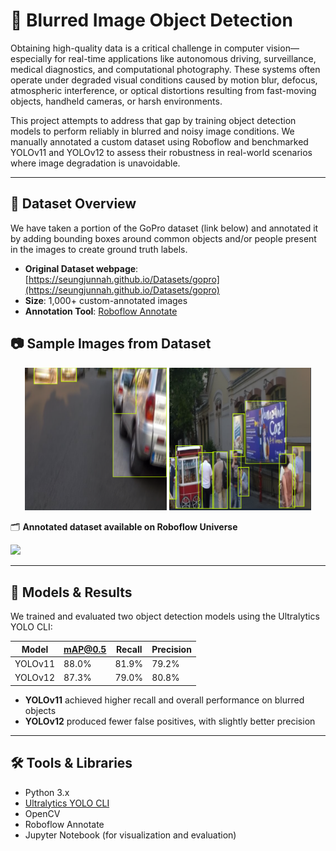 # 🚗 Blurred Image Object Detection

Obtaining high-quality data is a critical challenge in computer vision—especially for real-time applications like autonomous driving, surveillance, medical diagnostics, and computational photography. These systems often operate under degraded visual conditions caused by motion blur, defocus, atmospheric interference, or optical distortions resulting from fast-moving objects, handheld cameras, or harsh environments.

This project attempts to address that gap by training object detection models to perform reliably in blurred and noisy image conditions. We manually annotated a custom dataset using Roboflow and benchmarked YOLOv11 and YOLOv12 to assess their robustness in real-world scenarios where image degradation is unavoidable.

---

## 📁 Dataset Overview
We have taken a portion of the GoPro dataset (link below) and annotated it by adding bounding boxes around common objects and/or people present in the images to create ground truth labels. 
- **Original Dataset webpage**: [https://seungjunnah.github.io/Datasets/gopro](https://seungjunnah.github.io/Datasets/gopro)
- **Size**: 1,000+ custom-annotated images
- **Annotation Tool**: [Roboflow Annotate](https://roboflow.com/annotate)
  
## 📷 Sample Images from Dataset

<p align="center">
  <img src="README_images/bbox_ex1.png" alt="Blurred Sample 1" width="45%"/>
  <img src="README_images/bbox_ex2.png" alt="Blurred Sample 2" width="45%"/>
</p>


🗂️ **Annotated dataset available on Roboflow Universe** 

<a href="https://universe.roboflow.com/image-deblurring/image-deblurring-ol1wo-bpcfn">
    <img src="https://app.roboflow.com/images/download-dataset-badge.svg"></img>
</a>

---

## 🧠 Models & Results

We trained and evaluated two object detection models using the Ultralytics YOLO CLI:

| Model    | mAP@0.5 | Recall  | Precision |
|----------|---------|---------|-----------|
| YOLOv11  | 88.0%   | 81.9%   | 79.2%     |
| YOLOv12  | 87.3%   | 79.0%   | 80.8%     |

- **YOLOv11** achieved higher recall and overall performance on blurred objects  
- **YOLOv12** produced fewer false positives, with slightly better precision

---

## 🛠 Tools & Libraries

- Python 3.x  
- [Ultralytics YOLO CLI](https://docs.ultralytics.com)  
- OpenCV  
- Roboflow Annotate  
- Jupyter Notebook (for visualization and evaluation)


